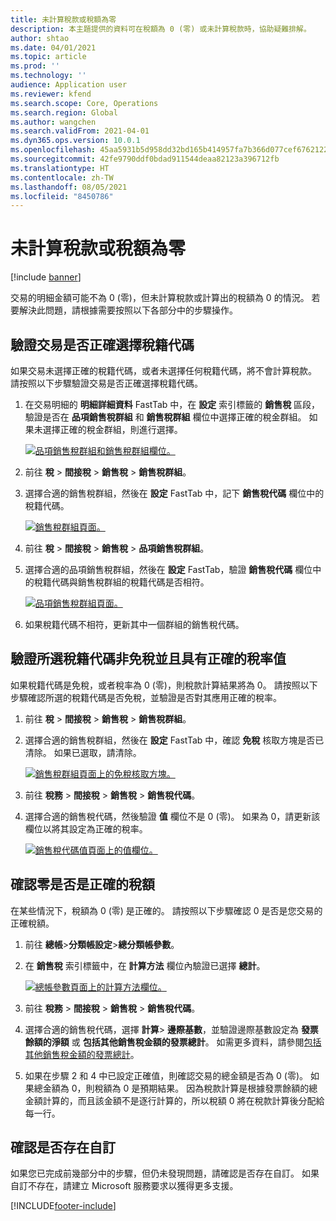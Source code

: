 ```yaml
---
title: 未計算稅款或稅額為零
description: 本主題提供的資料可在稅額為 0 (零) 或未計算稅款時，協助疑難排解。
author: shtao
ms.date: 04/01/2021
ms.topic: article
ms.prod: ''
ms.technology: ''
audience: Application user
ms.reviewer: kfend
ms.search.scope: Core, Operations
ms.search.region: Global
ms.author: wangchen
ms.search.validFrom: 2021-04-01
ms.dyn365.ops.version: 10.0.1
ms.openlocfilehash: 45aa5931b5d958dd32bd165b414957fa7b366d077cef67621221ce19b56b67d8
ms.sourcegitcommit: 42fe9790ddf0bdad911544deaa82123a396712fb
ms.translationtype: HT
ms.contentlocale: zh-TW
ms.lasthandoff: 08/05/2021
ms.locfileid: "8450786"
---
```

# <a name="tax-isnt-calculated-or-the-tax-amount-is-zero"></a>未計算稅款或稅額為零

[!include [banner](../includes/banner.md)]

交易的明細金額可能不為 0 (零)，但未計算稅款或計算出的稅額為 0 的情況。 若要解決此問題，請根據需要按照以下各部分中的步驟操作。

## <a name="verify-that-tax-codes-are-correctly-selected-by-the-transaction"></a>驗證交易是否正確選擇稅籍代碼

如果交易未選擇正確的稅籍代碼，或者未選擇任何稅籍代碼，將不會計算稅款。 請按照以下步驟驗證交易是否正確選擇稅籍代碼。 

1. 在交易明細的 **明細詳細資料** FastTab 中，在 **設定** 索引標籤的 **銷售稅** 區段，驗證是否在 **品項銷售稅群組** 和 **銷售稅群組** 欄位中選擇正確的稅金群組。 如果未選擇正確的稅金群組，則進行選擇。

    [![品項銷售稅群組和銷售稅群組欄位。](./media/tax-not-calculated-tax-amount-zero-Picture1.png)](./media/tax-not-calculated-tax-amount-zero-Picture1.png)

2. 前往 **稅** \> **間接稅** \> **銷售稅** \> **銷售稅群組**。
3. 選擇合適的銷售稅群組，然後在 **設定** FastTab 中，記下 **銷售稅代碼** 欄位中的稅籍代碼。

    [![銷售稅群組頁面。](./media/tax-not-calculated-tax-amount-zero-Picture2.png)](./media/tax-not-calculated-tax-amount-zero-Picture2.png)

4. 前往 **稅** \> **間接稅** \> **銷售稅** \> **品項銷售稅群組**。
5. 選擇合適的品項銷售稅群組，然後在 **設定** FastTab，驗證 **銷售稅代碼** 欄位中的稅籍代碼與銷售稅群組的稅籍代碼是否相符。

    [![品項銷售稅群組頁面。](./media/tax-not-calculated-tax-amount-zero-Picture3.png)](./media/tax-not-calculated-tax-amount-zero-Picture3.png)

6. 如果稅籍代碼不相符，更新其中一個群組的銷售稅代碼。

## <a name="verify-that-the-selected-tax-codes-arent-exempt-and-that-they-have-the-correct-tax-rate-value"></a>驗證所選稅籍代碼非免稅並且具有正確的稅率值

如果稅籍代碼是免稅，或者稅率為 0 (零)，則稅款計算結果將為 0。 請按照以下步驟確認所選的稅籍代碼是否免稅，並驗證是否對其應用正確的稅率。

1. 前往 **稅** \> **間接稅** \> **銷售稅** \> **銷售稅群組**。
2. 選擇合適的銷售稅群組，然後在 **設定** FastTab 中，確認 **免稅** 核取方塊是否已清除。 如果已選取，請清除。

    [![銷售稅群組頁面上的免稅核取方塊。](./media/tax-not-calculated-tax-amount-zero-Picture4.png)](./media/tax-not-calculated-tax-amount-zero-Picture4.png)

3. 前往 **稅務** \> **間接稅** \> **銷售稅** \> **銷售稅代碼**。
4. 選擇合適的銷售稅代碼，然後驗證 **值** 欄位不是 0 (零)。 如果為 0，請更新該欄位以將其設定為正確的稅率。

    [![銷售稅代碼值頁面上的值欄位。](./media/tax-not-calculated-tax-amount-zero-Picture5.png)](./media/tax-not-calculated-tax-amount-zero-Picture5.png)

## <a name="determine-whether-zero-is-the-correct-tax-amount"></a>確認零是否是正確的稅額

在某些情況下，稅額為 0 (零) 是正確的。 請按照以下步驟確認 0 是否是您交易的正確稅額。

1. 前往 **總帳**\>**分類帳設定**\>**總分類帳參數**。
2. 在 **銷售稅** 索引標籤中，在 **計算方法** 欄位內驗證已選擇 **總計**。

    [![總帳參數頁面上的計算方法欄位。](./media/tax-not-calculated-tax-amount-zero-Picture6.png)](./media/tax-not-calculated-tax-amount-zero-Picture6.png)

3. 前往 **稅務** \> **間接稅** \> **銷售稅** \> **銷售稅代碼**。
4. 選擇合適的銷售稅代碼，選擇 **計算**\> **邊際基數**，並驗證邊際基數設定為 **發票餘額的淨額** 或 **包括其他銷售稅金額的發票總計**。 如需更多資料，請參閱[包括其他銷售稅金額的發票總計](marginal-base-field.md#invoice-total-incl-other-sales-tax-amounts)。
5. 如果在步驟 2 和 4 中已設定正確值，則確認交易的總金額是否為 0 (零)。 如果總金額為 0，則稅額為 0 是預期結果。 因為稅款計算是根據發票餘額的總金額計算的，而且該金額不是逐行計算的，所以稅額 0 將在稅款計算後分配給每一行。

## <a name="determine-whether-customization-exists"></a>確認是否存在自訂

如果您已完成前幾部分中的步驟，但仍未發現問題，請確認是否存在自訂。 如果自訂不存在，請建立 Microsoft 服務要求以獲得更多支援。

[!INCLUDE[footer-include](../../includes/footer-banner.md)]
